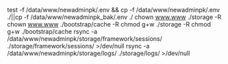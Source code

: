 test -f /data/www/newadminpk/.env && cp -f /data/www/newadminpk/.env ./||cp -f /data/www/newadminpk_bak/.env ./
chown www.www ./storage -R
chown www.www ./bootstrap/cache -R
chmod g+w ./storage -R
chmod g+w ./bootstrap/cache
rsync -a /data/www/newadminpk/storage/framework/sessions/  ./storage/framework/sessions/ >/dev/null
rsync -a /data/www/newadminpk/storage/logs/ ./storage/logs/ >/dev/null
